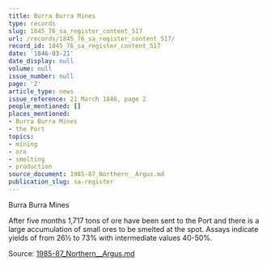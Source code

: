 ```yaml
---
title: Burra Burra Mines
type: records
slug: 1845_76_sa_register_content_517
url: /records/1845_76_sa_register_content_517/
record_id: 1845_76_sa_register_content_517
date: '1846-03-21'
date_display: null
volume: null
issue_number: null
page: '2'
article_type: news
issue_reference: 21 March 1846, page 2
people_mentioned: []
places_mentioned:
- Burra Burra Mines
- the Port
topics:
- mining
- ore
- smelting
- production
source_document: 1985-87_Northern__Argus.md
publication_slug: sa-register
---
```


Burra Burra Mines

After five months 1,717 tons of ore have been sent to the Port and there is a large accumulation of small ores to be smelted at the spot.  Assays indicate yields of from 26½ to 73% with intermediate values 40-50%.

Source: [1985-87_Northern__Argus.md](/downloads/markdown/1985-87_Northern__Argus.md)
